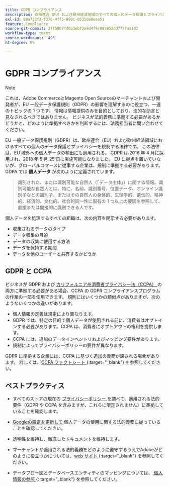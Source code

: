```yaml
---
title: GDPR コンプライアンス
description: 欧州連合（EU）および欧州経済地域のすべての個人のデータ保護とプライバシーを規制する法律である一般データ保護規則（GDPR）について説明します。
exl-id: 88a732f3-f376-4ff5-890c-0535de8eae51
feature: Compliance
source-git-commit: 3ff5807fd0a3ebf2e9d4f9c085852dd7777a1103
workflow-type: tm+mt
source-wordcount: '495'
ht-degree: 0%

---
```


# GDPR コンプライアンス

>[!NOTE]
>
>これは、Adobe CommerceとMagento Open Sourceのマーチャントおよび開発者が、EU 一般データ保護規則（GDPR）の影響を理解するのに役立つ、一連のトピックの 1 つです。 情報は情報提供のみを目的としており、法的な助言と見なされるべきではありません。 ビジネスが法的義務に準拠する必要があるかどうかと、どのように準拠すべきかを判断するには、法務担当者に問い合わせてください。

EU 一般データ保護規則（GDPR）は、欧州連合（EU）および欧州経済領域におけるすべての個人のデータ保護とプライバシーを規制する法律です。 この法律は、EU 域外への個人データの輸出にも適用される。 GDPR は 2016 年 4 月に採用され、2018 年 5 月 25 日に実施可能になりました。 EU に拠点を置いていないが、グローバルコマースに従事する企業は、規制に準拠する必要があります。 GDPA では **個人データ** が次のように定義されています。

>識別された、または識別可能な自然人（「データ主体」）に関する情報。識別可能な自然人とは、特に、名前、識別番号、位置データ、オンライン識別子などの識別子、またはその自然人の身体的、生理学的、遺伝的、精神的、経済的、文化的、社会的同一性に固有の 1 つ以上の要因を参照して、直接または間接的に識別できる人です。

個人データを処理するすべての組織は、次の内容を開示する必要があります。

- 収集されるデータのタイプ
- データ収集の目的
- データの収集に使用する方法
- データを保持する期間
- データを他のユーザーと共有するかどうか

## GDPR と CCPA

ビジネスが GDPR および [ カリフォルニア州消費者プライバシー法（CCPA） ](../getting-started/compliance-ccpa.md) の両方に準拠する必要がある場合、CCPA の GDPR コンプライアンスプログラムの作業の一部を使用できます。 規則にはいくつかの類似点がありますが、次のようないくつかの違いがあります。

- 個人情報の定義は規定により異なります。
- GDPR では、特定の目的で個人データが使用される前に、消費者はオプトインする必要があります。CCPA は、消費者にオプトアウトの権利を提供します。
- CCPA には、追加のデータインベントリおよびマッピング要件があります。
- 規制によってプライバシーポリシーの要件が異なります。

GDPR に準拠する企業には、CCPA に基づく追加の義務が課される場合があります。 詳しくは、[CCPA ファクトシート ][3]{:target=&quot;_blank&quot;} を参照してください。

## ベストプラクティス

- すべてのストアの現在の [ プライバシーポリシー ](../getting-started/privacy-policy.md) を調べて、適用される法的要件（GDPR や CCPA を含みますが、これらに限定されません）に準拠していることを確認します。

- [Googleの設定を更新して ](../merchandising-promotions/google-tools.md#google-privacy-settings) 個人データの使用に関する法的義務に従っていることを確認してください。

- 透明性を維持し、徹底したドキュメントを維持します。

- マーチャントが適用される法的義務をどのように遵守するうえでAdobeがどのように役立つかについては、[web サイト ][1]{:target=&quot;_blank&quot;} を参照してください。

- データフロー図とデータベースエンティティのマッピングについては、[ 個人情報の参照 ][2]{: target=&quot;_blank&quot;} を参照してください。

[1]: https://business.adobe.com/privacy/general-data-protection-regulation.html
[2]: https://experienceleague.adobe.com/docs/commerce-operations/security-and-compliance/reference/data-m2.html
[3]: https://oag.ca.gov/system/files/attachments/press_releases/CCPA%20Fact%20Sheet%20%2800000002%29.pdf
